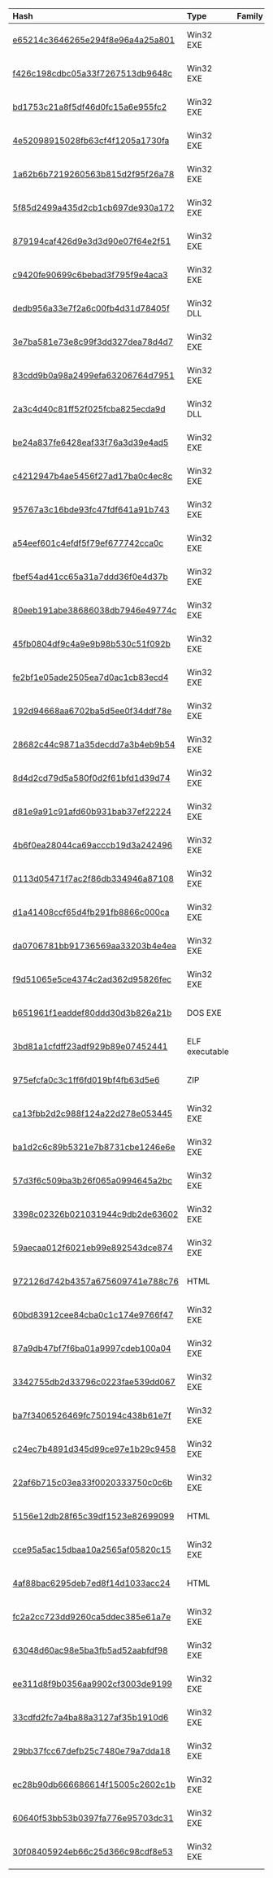 |Hash|Type|Family|First_Seen|Name|
|:--|:--|:--|:--|:--|
|[e65214c3646265e294f8e96a4a25a801](https://www.virustotal.com/gui/file/e65214c3646265e294f8e96a4a25a801)|Win32 EXE||2022-12-20 01:08:16| |
|[f426c198cdbc05a33f7267513db9648c](https://www.virustotal.com/gui/file/f426c198cdbc05a33f7267513db9648c)|Win32 EXE||2022-11-03 16:38:24|wl.exe|
|[bd1753c21a8f5df46d0fc15a6e955fc2](https://www.virustotal.com/gui/file/bd1753c21a8f5df46d0fc15a6e955fc2)|Win32 EXE||2022-10-29 03:34:41|C:\Users\user\AppData\Local\Temp\c1hchaka.2ka\f41abd588cef0ed3e46f91c73014cc17327200fb41ce2deafaacde023fedfe01|
|[4e52098915028fb63cf4f1205a1730fa](https://www.virustotal.com/gui/file/4e52098915028fb63cf4f1205a1730fa)|Win32 EXE||2022-10-28 01:17:54| |
|[1a62b6b7219260563b815d2f95f26a78](https://www.virustotal.com/gui/file/1a62b6b7219260563b815d2f95f26a78)|Win32 EXE||2022-10-25 09:25:22|LB3.vexe|
|[5f85d2499a435d2cb1cb697de930a172](https://www.virustotal.com/gui/file/5f85d2499a435d2cb1cb697de930a172)|Win32 EXE||2022-10-10 11:35:09|a8996bee8934bab480a4a48247612dc2ab1828a9a31c10b98fb20b47f5298ad9.bin.sample|
|[879194caf426d9e3d3d90e07f64e2f51](https://www.virustotal.com/gui/file/879194caf426d9e3d3d90e07f64e2f51)|Win32 EXE||2022-10-02 07:38:30|LB3.exe|
|[c9420fe90699c6bebad3f795f9e4aca3](https://www.virustotal.com/gui/file/c9420fe90699c6bebad3f795f9e4aca3)|Win32 EXE||2022-09-30 09:05:54|LockBit_90.exe|
|[dedb956a33e7f2a6c00fb4d31d78405f](https://www.virustotal.com/gui/file/dedb956a33e7f2a6c00fb4d31d78405f)|Win32 DLL||2022-09-26 19:12:08|LB3.dll|
|[3e7ba581e73e8c99f3dd327dea78d4d7](https://www.virustotal.com/gui/file/3e7ba581e73e8c99f3dd327dea78d4d7)|Win32 EXE||2022-09-26 01:53:42|LB3.bin|
|[83cdd9b0a98a2499efa63206764d7951](https://www.virustotal.com/gui/file/83cdd9b0a98a2499efa63206764d7951)|Win32 EXE||2022-09-25 18:02:44|C:\Program Files\Google Inc\Google\32-bit\Procmon (2).exe|
|[2a3c4d40c81ff52f025fcba825ecda9d](https://www.virustotal.com/gui/file/2a3c4d40c81ff52f025fcba825ecda9d)|Win32 DLL||2022-09-25 08:30:32|2a3c4d40c81ff52f025fcba825ecda9d.virus|
|[be24a837fe6428eaf33f76a3d39e4ad5](https://www.virustotal.com/gui/file/be24a837fe6428eaf33f76a3d39e4ad5)|Win32 EXE||2022-09-25 04:27:23|be24a837fe6428eaf33f76a3d39e4ad5.virus|
|[c4212947b4ae5456f27ad17ba0c4ec8c](https://www.virustotal.com/gui/file/c4212947b4ae5456f27ad17ba0c4ec8c)|Win32 EXE||2022-09-24 16:44:42|crypter.exe|
|[95767a3c16bde93fc47fdf641a91b743](https://www.virustotal.com/gui/file/95767a3c16bde93fc47fdf641a91b743)|Win32 EXE||2022-09-22 15:59:02| |
|[a54eef601c4efdf5f79ef677742cca0c](https://www.virustotal.com/gui/file/a54eef601c4efdf5f79ef677742cca0c)|Win32 EXE||2022-09-22 11:47:09|AhmedYasin.exe|
|[fbef54ad41cc65a31a7ddd36f0e4d37b](https://www.virustotal.com/gui/file/fbef54ad41cc65a31a7ddd36f0e4d37b)|Win32 EXE||2022-09-21 20:15:52|LB3.exe|
|[80eeb191abe38686038db7946e49774c](https://www.virustotal.com/gui/file/80eeb191abe38686038db7946e49774c)|Win32 EXE||2022-09-21 10:04:01|e1.exe|
|[45fb0804df9c4a9e9b98b530c51f092b](https://www.virustotal.com/gui/file/45fb0804df9c4a9e9b98b530c51f092b)|Win32 EXE||2022-09-19 16:31:42|45fb0804df9c4a9e9b98b530c51f092b.virus|
|[fe2bf1e05ade2505ea7d0ac1cb83ecd4](https://www.virustotal.com/gui/file/fe2bf1e05ade2505ea7d0ac1cb83ecd4)|Win32 EXE||2022-09-15 09:01:42|svhost.exe|
|[192d94668aa6702ba5d5ee0f34ddf78e](https://www.virustotal.com/gui/file/192d94668aa6702ba5d5ee0f34ddf78e)|Win32 EXE||2022-09-14 17:40:26| |
|[28682c44c9871a35decdd7a3b4eb9b54](https://www.virustotal.com/gui/file/28682c44c9871a35decdd7a3b4eb9b54)|Win32 EXE||2022-09-13 23:20:02|c:\windows\system32\q2ir23tbx.dll|
|[8d4d2cd79d5a580f0d2f61bfd1d39d74](https://www.virustotal.com/gui/file/8d4d2cd79d5a580f0d2f61bfd1d39d74)|Win32 EXE||2022-09-12 13:51:05|run.exe|
|[d81e9a91c91afd60b931bab37ef22224](https://www.virustotal.com/gui/file/d81e9a91c91afd60b931bab37ef22224)|Win32 EXE||2022-09-11 12:25:37|d81e9a91c91afd60b931bab37ef22224.virus|
|[4b6f0ea28044ca69acccb19d3a242496](https://www.virustotal.com/gui/file/4b6f0ea28044ca69acccb19d3a242496)|Win32 EXE||2022-09-09 07:11:16|/var/www/clean-mx/virusesevidence/output.200375763.txt|
|[0113d05471f7ac2f86db334946a87108](https://www.virustotal.com/gui/file/0113d05471f7ac2f86db334946a87108)|Win32 EXE||2022-09-06 14:45:09|svhost.exe|
|[d1a41408ccf65d4fb291fb8866c000ca](https://www.virustotal.com/gui/file/d1a41408ccf65d4fb291fb8866c000ca)|Win32 EXE||2022-08-01 22:18:16|c:\windows\system32\h9sdj5ywe.dll|
|[da0706781bb91736569aa33203b4e4ea](https://www.virustotal.com/gui/file/da0706781bb91736569aa33203b4e4ea)|Win32 EXE||2022-07-11 16:26:16|da0706781bb91736569aa33203b4e4ea.virus|
|[f9d51065e5ce4374c2ad362d95826fec](https://www.virustotal.com/gui/file/f9d51065e5ce4374c2ad362d95826fec)|Win32 EXE||2022-07-04 11:15:13|Lockbit3.0.exe|
|[b651961f1eaddef80ddd30d3b826a21b](https://www.virustotal.com/gui/file/b651961f1eaddef80ddd30d3b826a21b)|DOS EXE||2022-06-23 08:59:04|LockBit_74.exe|
|[3bd81a1cfdff23adf929b89e07452441](https://www.virustotal.com/gui/file/3bd81a1cfdff23adf929b89e07452441)|ELF executable||2022-03-12 10:05:40|40b2724e08232e2a46f3ee36e9b0e5ee2bb49e81570abeb28035adc71db8ac99.elf|
|[975efcfa0c3c1ff6fd019bf4fb63d5e6](https://www.virustotal.com/gui/file/975efcfa0c3c1ff6fd019bf4fb63d5e6)|ZIP||2022-03-03 09:02:27| |
|[ca13fbb2d2c988f124a22d278e053445](https://www.virustotal.com/gui/file/ca13fbb2d2c988f124a22d278e053445)|Win32 EXE||2021-12-20 10:14:21|unknown|
|[ba1d2c6c89b5321e7b8731cbe1246e6e](https://www.virustotal.com/gui/file/ba1d2c6c89b5321e7b8731cbe1246e6e)|Win32 EXE||2021-12-03 05:48:07|13DADA.exe|
|[57d3f6c509ba3b26f065a0994645a2bc](https://www.virustotal.com/gui/file/57d3f6c509ba3b26f065a0994645a2bc)|Win32 EXE||2021-11-29 08:09:18|unknown|
|[3398c02326b021031944c9db2de63602](https://www.virustotal.com/gui/file/3398c02326b021031944c9db2de63602)|Win32 EXE||2021-09-28 00:19:09|3398c02326b021031944c9db2de63602.virus|
|[59aecaa012f6021eb99e892543dce874](https://www.virustotal.com/gui/file/59aecaa012f6021eb99e892543dce874)|Win32 EXE||2021-06-10 14:16:20|%TEMP%\3582-490\%SAMPLENAME%|
|[972126d742b4357a675609741e788c76](https://www.virustotal.com/gui/file/972126d742b4357a675609741e788c76)|HTML||2021-06-10 09:54:02|LockBit-note.hta|
|[60bd83912cee84cba0c1c174e9766f47](https://www.virustotal.com/gui/file/60bd83912cee84cba0c1c174e9766f47)|Win32 EXE||2021-05-29 18:54:08|BORG.exe|
|[87a9db47bf7f6ba01a9997cdeb100a04](https://www.virustotal.com/gui/file/87a9db47bf7f6ba01a9997cdeb100a04)|Win32 EXE||2021-05-20 18:25:18|thisissafe.bin|
|[3342755db2d33796c0223fae539dd067](https://www.virustotal.com/gui/file/3342755db2d33796c0223fae539dd067)|Win32 EXE||2021-05-19 01:42:48|lock.exe|
|[ba7f3406526469fc750194c438b61e7f](https://www.virustotal.com/gui/file/ba7f3406526469fc750194c438b61e7f)|Win32 EXE||2021-05-10 07:57:50|F1.exe|
|[c24ec7b4891d345d99ce97e1b29c9458](https://www.virustotal.com/gui/file/c24ec7b4891d345d99ce97e1b29c9458)|Win32 EXE||2021-05-07 09:07:28|1.exe|
|[22af6b715c03ea33f0020333750c0c6b](https://www.virustotal.com/gui/file/22af6b715c03ea33f0020333750c0c6b)|Win32 EXE||2021-05-07 08:59:40|Po.exe|
|[5156e12db28f65c39df1523e82699099](https://www.virustotal.com/gui/file/5156e12db28f65c39df1523e82699099)|HTML||2021-05-06 08:09:02|LockBit-note.hta|
|[cce95a5ac15dbaa10a2565af05820c15](https://www.virustotal.com/gui/file/cce95a5ac15dbaa10a2565af05820c15)|Win32 EXE||2021-05-03 17:22:29|81E8147429949C38.exe|
|[4af88bac6295deb7ed8f14d1033acc24](https://www.virustotal.com/gui/file/4af88bac6295deb7ed8f14d1033acc24)|HTML||2021-04-26 08:01:04|LockBit-note.hta|
|[fc2a2cc723dd9260ca5ddec385e61a7e](https://www.virustotal.com/gui/file/fc2a2cc723dd9260ca5ddec385e61a7e)|Win32 EXE||2021-04-09 13:58:38|%TEMP%\durnhrsv.txc\wwfvd.exe|
|[63048d60ac98e5ba3fb5ad52aabfdf98](https://www.virustotal.com/gui/file/63048d60ac98e5ba3fb5ad52aabfdf98)|Win32 EXE||2021-01-28 08:46:06|goognet.exe|
|[ee311d8f9b0356aa9902cf3003de9199](https://www.virustotal.com/gui/file/ee311d8f9b0356aa9902cf3003de9199)|Win32 EXE||2020-10-29 12:40:50|ee311d8f9b0356aa9902cf3003de9199.virus|
|[33cdfd2fc7a4ba88a3127af35b1910d6](https://www.virustotal.com/gui/file/33cdfd2fc7a4ba88a3127af35b1910d6)|Win32 EXE||2020-07-10 19:02:38|/Volumes/PromiseRAID_16/malware/2020/VirusShare_33cdfd2fc7a4ba88a3127af35b1910d6|
|[29bb37fcc67defb25c7480e79a7dda18](https://www.virustotal.com/gui/file/29bb37fcc67defb25c7480e79a7dda18)|Win32 EXE||2020-06-12 23:29:20|logMeln.exe|
|[ec28b90db666686614f15005c2602c1b](https://www.virustotal.com/gui/file/ec28b90db666686614f15005c2602c1b)|Win32 EXE||2020-04-04 16:10:46|1 - ZProtect.exe|
|[60640f53bb53b0397fa776e95703dc31](https://www.virustotal.com/gui/file/60640f53bb53b0397fa776e95703dc31)|Win32 EXE||2020-04-04 16:03:50|1 - upx.exe|
|[30f08405924eb66c25d366c98cdf8e53](https://www.virustotal.com/gui/file/30f08405924eb66c25d366c98cdf8e53)|Win32 EXE||2020-04-04 15:54:29|1.exe|
